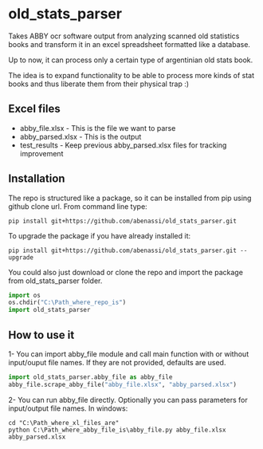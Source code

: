 old_stats_parser
================

Takes ABBY ocr software output from analyzing scanned old statistics books and transform it in an excel spreadsheet formatted like a database.

Up to now, it can process only a certain type of argentinian old stats book.

The idea is to expand functionality to be able to process more kinds of stat
books and thus liberate them from their physical trap :)

Excel files
-----------

* abby_file.xlsx - This is the file we want to parse
* abby_parsed.xlsx - This is the output
* test_results - Keep previous abby_parsed.xlsx files for tracking improvement

Installation
------------

The repo is structured like a package, so it can be installed from pip using
github clone url. From command line type:

```
pip install git+https://github.com/abenassi/old_stats_parser.git
```

To upgrade the package if you have already installed it:

```
pip install git+https://github.com/abenassi/old_stats_parser.git --upgrade
```

You could also just download or clone the repo and import the package from
old_stats_parser folder.

```python
import os
os.chdir("C:\Path_where_repo_is")
import old_stats_parser
```

How to use it
-------------

1- You can import abby_file module and call main function with or without
input/ouput file names. If they are not provided, defaults are used.

```python
import old_stats_parser.abby_file as abby_file
abby_file.scrape_abby_file("abby_file.xlsx", "abby_parsed.xlsx")
```

2- You can run abby_file directly. Optionally you can pass parameters for
input/output file names. In windows:

```
cd "C:\Path_where_xl_files_are"
python C:\Path_where_abby_file_is\abby_file.py abby_file.xlsx abby_parsed.xlsx
```